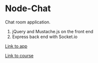 # Node-Chat

Chat room application.

1. jQuery and Mustache.js on the front end
2. Express back end with Socket.io

[Link to app](https://node-chatt.herokuapp.com/)

[Link to course](https://www.udemy.com/node-with-react-fullstack-web-development/learn/v4/content)
